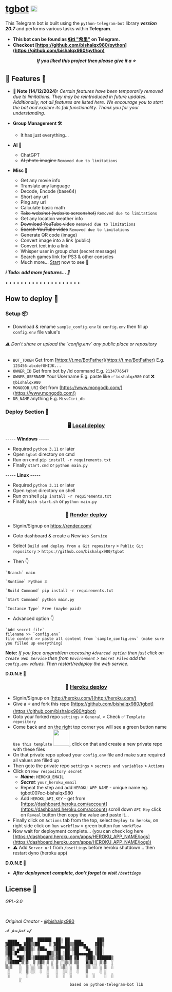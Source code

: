 # [tgbot](https://bishalqx980.github.io/tgbot) <img src="https://i.ibb.co/h7bL5bn/download.png" width="20px">

This Telegram bot is built using the `python-telegram-bot` library **_version 20.7_** and performs various tasks within **Telegram**.

- **This bot can be found as [𝕮𝖎𝖗𝖎 "希里"](https://t.me/MissCiri_bot) on Telegram.**
- **Checkout [https://github.com/bishalqx980/python](https://github.com/bishalqx980/python)**

<center><b><i>If you liked this project then please give it a ⭐</i></b></center>

## 🎃 Features 🎃

- **🔰 Note (14/12/2024):** _Certain features have been temporarily removed due to limitations. They may be reintroduced in future updates. Additionally, not all features are listed here. We encourage you to start the bot and explore its full functionality. Thank you for your understanding._

- **Group Management 🛠️**
    - It has just everything...
- **AI 🤖**
    - ChatGPT
    - <s>AI photo imagine</s> `Removed due to limitations`
- **Misc 🎁**
    - Get any movie info
    - Translate any language
    - Decode, Encode (base64)
    - Short any url
    - Ping any url
    - Calculate basic math
    - <s>Take webshot (website screenshot)</s> `Removed due to limitations`
    - Get any location weather info
    - <s>Download YouTube video</s> `Removed due to limitations`
    - <s>Search YouTube video</s> `Removed due to limitations`
    - Generate QR code (image)
    - Convert image into a link (public)
    - Convert text into a link
    - Whisper user in group chat (secret message)
    - Search games link for PS3 & other consoles
    - Much more... [Start](https://t.me/MissCiri_bot) now to see 👀

**<i>ℹ️ Todo: add more features... 🎉</i>**

• • • • • • • • • • • • • • • • • • • •

## How to deploy 🚀

<h3>Setup 📦</h3>

- Download & rename `sample_config.env` to `config.env` then fillup `config.env` file value's

<h6>⚠️ Don't share or upload the `config.env` any public place or repository</h6>

- `BOT_TOKEN` Get from [https://t.me/BotFather](https://t.me/BotFather) E.g. `123456:abcdefGHIJK...`
- `OWNER_ID` Get from bot by /id command E.g. `2134776547`
- `OWNER_USERNAME` Your Username E.g. paste like ✅ `bishalqx980` not ❌ `@bishalqx980`
- `MONGODB_URI` Get from [https://www.mongodb.com/](https://www.mongodb.com/)
- `DB_NAME` anything E.g. `MissCiri_db`

<h3>Deploy Section 🎯</h3>

<center><h3>🖥️ <u>Local deploy</u></h3></center>

----- **Windows** -----
- Required `python 3.11` or later
- Open `tgbot` directory on cmd
- Run on cmd `pip install -r requirements.txt`
- Finally `start.cmd` or `python main.py`

----- **Linux** -----
- Required `python 3.11` or later
- Open `tgbot` directory on shell
- Run on shell `pip install -r requirements.txt`
- Finally `bash start.sh` or `python main.py`

<center><h3>📡 <u>Render deploy</u></h3></center>

- Signin/Signup on https://render.com/
- Goto dashboard & create a New `Web Service`
- Select `Build and deploy from a Git repository` > `Public Git repository` > `https://github.com/bishalqx980/tgbot`

- Then 👇
```
`Branch` main

`Runtime` Python 3

`Build Command` pip install -r requirements.txt

`Start Command` python main.py

`Instance Type` Free (maybe paid)
```

- Advanced option 👇
```
`Add secret file`
filename >> `config.env`
file content >> paste all content from `sample_config.env` (make sure you filled up everything)
```

**Note:** _If you face anyproblem accessing `Advanced option` then just click on `Create Web Service` then from `Environment` > `Secret Files` add the `config.env` values. Then restart/redeploy the web service._

**D.O.N.E 🥳**

<center><h3>📡 <u>Heroku deploy</u></h3></center>

- Signin/Signup on [http://heroku.com/](http://heroku.com/)
- Give a ⭐ and fork this repo [https://github.com/bishalqx980/tgbot](https://github.com/bishalqx980/tgbot)
- Goto your forked repo `settings` > `General` > Check ✅ `Template repository`
- Come back and on the right top corner you will see a green button name `Use this template` <img src="https://i.ibb.co.com/LrW5Z4G/image.png" width="50px">, click on that and create a new private repo with these files
- On that private repo upload your `config.env` file and make sure required all values are filled up
- Then goto the private repo `settings` > `secrets and variables` > `Actions`
- Click on `New respository secret`
    - **_Name_**: `HEROKU_EMAIL`
    - **_Secret_**: `your_heroku_email`
    - Repeat the step and add `HEROKU_APP_NAME` - unique name eg. tgbot007oc-bishalqx980
    - Add `HEROKU_API_KEY` - get from [https://dashboard.heroku.com/account](https://dashboard.heroku.com/account) scroll down `API Key` click on `Reveal` button then copy the value and paste it...
- Finally click on `Actions` tab from the top, select `Deploy to heroku`, on right side click on `Run workflow` > green button `Run workflow`
- Now wait for deployment complete... (you can check log here [https://dashboard.heroku.com/apps/HEROKU_APP_NAME/logs](https://dashboard.heroku.com/apps/HEROKU_APP_NAME/logs))
- ⚠️ Add `Server url` from `/bsettings` before heroku shutdown... then restart dyno (heroku app)

**D.O.N.E 🥳**

- **_After deployment complete, don't forget to visit `/bsettings`_**

## License 📝

_GPL-3.0_

<br>

_Original Creator_ - [@bishalqx980](https://t.me/bishalqx980)

```
𝓐 𝓹𝓻𝓸𝓳𝓮𝓬𝓽 𝓸𝓯

 ▄▄▄▄    ██▓  ██████  ██░ ██  ▄▄▄       ██▓    
▓█████▄ ▓██▒▒██    ▒ ▓██░ ██▒▒████▄    ▓██▒    
▒██▒ ▄██▒██▒░ ▓██▄   ▒██▀▀██░▒██  ▀█▄  ▒██░    
▒██░█▀  ░██░  ▒   ██▒░▓█ ░██ ░██▄▄▄▄██ ▒██░    
░▓█  ▀█▓░██░▒██████▒▒░▓█▒░██▓ ▓█   ▓██▒░██████▒
░▒▓███▀▒░▓  ▒ ▒▓▒ ▒ ░ ▒ ░░▒░▒ ▒▒   ▓▒█░░ ▒░▓  ░
▒░▒   ░  ▒ ░░ ░▒  ░ ░ ▒ ░▒░ ░  ▒   ▒▒ ░░ ░ ▒  ░
 ░    ░  ▒ ░░  ░  ░   ░  ░░ ░  ░   ▒     ░ ░   
 ░       ░        ░   ░  ░  ░      ░  ░    ░  ░
      ░                                        
                            based on python-telegram-bot lib
```
